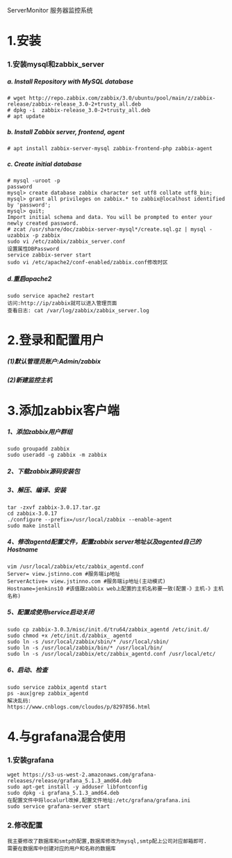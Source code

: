 ServerMonitor
服务器监控系统

# 1.安装

### 1.安装mysql和zabbix_server

##### a. Install Repository with MySQL database
```
# wget http://repo.zabbix.com/zabbix/3.0/ubuntu/pool/main/z/zabbix-release/zabbix-release_3.0-2+trusty_all.deb
# dpkg -i  zabbix-release_3.0-2+trusty_all.deb
# apt update
```
##### b. Install Zabbix server, frontend, agent
```
# apt install zabbix-server-mysql zabbix-frontend-php zabbix-agent
```
##### c. Create initial database
```
# mysql -uroot -p
password
mysql> create database zabbix character set utf8 collate utf8_bin;
mysql> grant all privileges on zabbix.* to zabbix@localhost identified by 'password';
mysql> quit;
Import initial schema and data. You will be prompted to enter your newly created password.
# zcat /usr/share/doc/zabbix-server-mysql*/create.sql.gz | mysql -uzabbix -p zabbix
sudo vi /etc/zabbix/zabbix_server.conf
设置属性DBPassword
service zabbix-server start
sudo vi /etc/apache2/conf-enabled/zabbix.conf修改时区
```
##### d.重启apache2
```
sudo service apache2 restart
访问:http://ip/zabbix就可以进入管理页面
查看日志: cat /var/log/zabbix/zabbix_server.log 
```
# 2.登录和配置用户
##### (1)默认管理员账户:Admin/zabbix
##### (2)新建监控主机
# 3.添加zabbix客户端
##### 1、添加zabbix用户群组
```
sudo groupadd zabbix
sudo useradd -g zabbix -m zabbix
```
##### 2、下载zabbix源码安装包
##### 3、解压、编译、安装
```
tar -zxvf zabbix-3.0.17.tar.gz
cd zabbix-3.0.17
./configure --prefix=/usr/local/zabbix --enable-agent
sudo make install
````
##### 4、修改agentd配置文件，配置zabbix server地址以及agented自己的Hostname
```
vim /usr/local/zabbix/etc/zabbix_agentd.conf
Server= view.jstinno.com #服务端ip地址
ServerActive= view.jstinno.com #服务端ip地址(主动模式)
Hostname=jenkins10 #该值跟zabbix web上配置的主机名称要一致(配置-》主机-》主机名称)
```
##### 5、配置成使用service启动关闭
```
sudo cp zabbix-3.0.3/misc/init.d/tru64/zabbix_agentd /etc/init.d/
sudo chmod +x /etc/init.d/zabbix_ agentd
sudo ln -s /usr/local/zabbix/sbin/* /usr/local/sbin/
sudo ln -s /usr/local/zabbix/bin/* /usr/local/bin/
sudo ln -s /usr/local/zabbix/etc/zabbix_agentd.conf /usr/local/etc/
```
##### 6、启动、检查
```
sudo service zabbix_agentd start
ps -aux|grep zabbix_agentd
解决乱码:
https://www.cnblogs.com/cloudos/p/8297856.html
```
# 4.与grafana混合使用

### 1.安装grafana
```
wget https://s3-us-west-2.amazonaws.com/grafana-releases/release/grafana_5.1.3_amd64.deb
sudo apt-get install -y adduser libfontconfig
sudo dpkg -i grafana_5.1.3_amd64.deb
在配置文件中将localurl改掉,配置文件地址:/etc/grafana/grafana.ini
sudo service grafana-server start
```
### 2.修改配置
```
我主要修改了数据库和smtp的配置,数据库修改为mysql,smtp配上公司对应邮箱即可.
需要在数据库中创建对应的用户和名称的数据库
```
